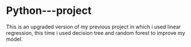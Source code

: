 # Python---project
This is an upgraded version of my previous project in which i used linear regression, this time i used decision tree and random forest to improve my model.
